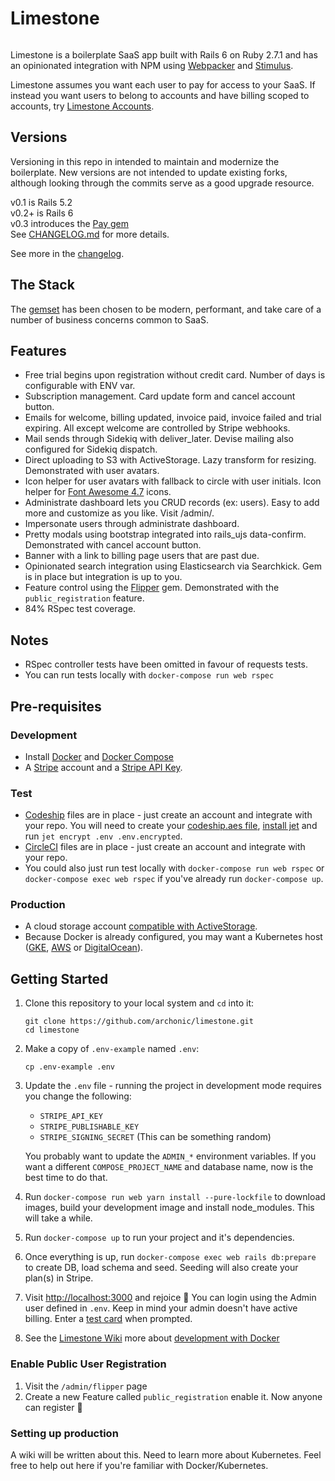 # Limestone
[![<archonic>](https://circleci.com/gh/archonic/limestone.svg?style=svg)](https://circleci.com/gh/archonic/workflows/limestone/tree/master)

Limestone is a boilerplate SaaS app built with Rails 6 on Ruby 2.7.1 and has an opinionated integration with NPM using [Webpacker](https://github.com/rails/webpacker) and [Stimulus](https://stimulusjs.org/).

Limestone assumes you want each user to pay for access to your SaaS. If instead you want users to belong to accounts and have billing scoped to accounts, try [Limestone Accounts](https://github.com/archonic/limestone-accounts).

## Versions
Versioning in this repo in intended to maintain and modernize the boilerplate. New versions are not intended to update existing forks, although looking through the commits serve as a good upgrade resource.

v0.1 is Rails 5.2  
v0.2+ is Rails 6  
v0.3 introduces the [Pay gem](https://github.com/pay-rails/pay)  
See [CHANGELOG.md](https://github.com/archonic/limestone/blob/master/CHANGELOG.md) for more details.

See more in the [changelog](https://github.com/archonic/limestone/blob/master/CHANGELOG.md).

## The Stack
The [gemset](https://github.com/archonic/limestone/blob/master/Gemfile) has been chosen to be modern, performant, and take care of a number of business concerns common to SaaS.

## Features
* Free trial begins upon registration without credit card. Number of days is configurable with ENV var.
* Subscription management. Card update form and cancel account button.
* Emails for welcome, billing updated, invoice paid, invoice failed and trial expiring. All except welcome are controlled by Stripe webhooks.
* Mail sends through Sidekiq with deliver_later. Devise mailing also configured for Sidekiq dispatch.
* Direct uploading to S3 with ActiveStorage. Lazy transform for resizing. Demonstrated with user avatars.
* Icon helper for user avatars with fallback to circle with user initials. Icon helper for [Font Awesome 4.7](https://fontawesome.com/v4.7.0/icons/) icons.
* Administrate dashboard lets you CRUD records (ex: users). Easy to add more and customize as you like. Visit /admin/.
* Impersonate users through administrate dashboard.
* Pretty modals using bootstrap integrated into rails_ujs data-confirm. Demonstrated with cancel account button.
* Banner with a link to billing page users that are past due.
* Opinionated search integration using Elasticsearch via Searchkick. Gem is in place but integration is up to you.
* Feature control using the [Flipper](https://github.com/jnunemaker/flipper) gem. Demonstrated with the `public_registration` feature.
* 84% RSpec test coverage.

## Notes
* RSpec controller tests have been omitted in favour of requests tests.
* You can run tests locally with `docker-compose run web rspec`

## Pre-requisites

### Development
* Install [Docker](https://docs.docker.com/engine/installation/) and [Docker Compose](https://docs.docker.com/compose/install/)
* A [Stripe](https://dashboard.stripe.com/register) account and a [Stripe API Key](https://stripe.com/docs/keys).

### Test
* [Codeship](https://codeship.com/) files are in place - just create an account and integrate with your repo. You will need to create your [codeship.aes file](https://documentation.codeship.com/pro/builds-and-configuration/environment-variables/#downloading-your-aes-key), [install jet](https://documentation.codeship.com/pro/jet-cli/installation/) and run `jet encrypt .env .env.encrypted`.
* [CircleCI](https://circleci.com/) files are in place - just create an account and integrate with your repo.
* You could also just run test locally with `docker-compose run web rspec` or `docker-compose exec web rspec` if you've already run `docker-compose up`.

### Production
* A cloud storage account [compatible with ActiveStorage](https://edgeguides.rubyonrails.org/active_storage_overview.html#setup).
* Because Docker is already configured, you may want a Kubernetes host ([GKE](https://cloud.google.com/kubernetes-engine/), [AWS](https://aws.amazon.com/kubernetes/) or [DigitalOcean](https://www.digitalocean.com/products/kubernetes/)).

## Getting Started
1. Clone this repository to your local system and `cd` into it:
    ```
    git clone https://github.com/archonic/limestone.git
    cd limestone
    ```

2. Make a copy of `.env-example` named `.env`:
    ```
    cp .env-example .env
    ```

3. Update the `.env` file - running the project in development mode requires you change the following:
    - `STRIPE_API_KEY`
    - `STRIPE_PUBLISHABLE_KEY`
    - `STRIPE_SIGNING_SECRET` (This can be something random)

    You probably want to update the `ADMIN_*` environment variables. If you want a different `COMPOSE_PROJECT_NAME` and database name, now is the best time to do that.

4. Run `docker-compose run web yarn install --pure-lockfile` to download images, build your development image and install node_modules. This will take a while.

5. Run `docker-compose up` to run your project and it's dependencies.

5. Once everything is up, run `docker-compose exec web rails db:prepare` to create DB, load schema and seed. Seeding will also create your plan(s) in Stripe.

6. Visit [http://localhost:3000](http://localhost:3000) and rejoice :tada: You can login using the Admin user defined in `.env`. Keep in mind your admin doesn't have active billing. Enter a [test card](https://stripe.com/docs/testing#cards) when prompted.

7. See the [Limestone Wiki](https://github.com/archonic/limestone/wiki) more about [development with Docker](https://github.com/archonic/limestone/wiki/Development-with-Docker)

### Enable Public User Registration
1. Visit the `/admin/flipper` page
2. Create a new Feature called `public_registration` enable it. Now anyone can register :clap:

### Setting up production
A wiki will be written about this. Need to learn more about Kubernetes. Feel free to help out here if you're familiar with Docker/Kubernetes.
